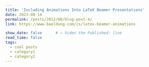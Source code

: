 ```yaml
---
title: 'Including Animations Into LaTeX Beamer Presentations'
date: 2023-08-14
permalink: /posts/2012/08/blog-post-4/
link: https://www.baeldung.com/cs/latex-beamer-animations

show_date: false      # ← hides the Published: line
read_time: false  
tags:
  - cool posts
  - category1
  - category2
---
```


